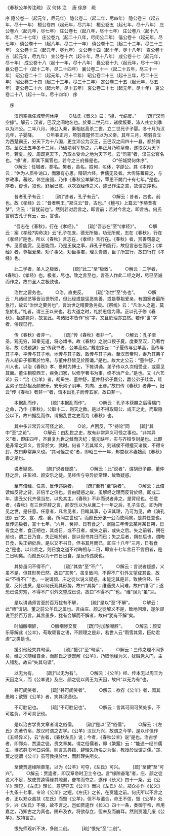 <!-- { "loadSidebar": true } -->
《春秋公羊传注疏》  汉 何休 注　 唐 徐彦　疏

序
隐公卷一（起元年，尽元年）
隐公卷二（起二年，尽四年）
隐公卷三（起五年，尽十一年）
桓公卷四（起元年，尽六年）
桓公卷五（起七年，尽十八年）
庄公卷六（起元年，尽七年）
庄公卷七（起八年，尽十七年）
庄公卷八（起十八年，尽二十七年）
庄公卷九（起二十八年，尽闵公二年）
僖公卷十（起元年，尽七年）
僖公卷十一（起八年，尽二十一年）
僖公卷十二（起二十二年，尽三十三年）
文公卷十三（起元年，尽九年）
文公卷十四（起十年，尽十八年）
宣公卷十五（起元年，尽九年）
宣公卷十六（起十年，尽十八年）
成公卷十七（起元年，尽十年）
成公卷十八（起十一年，尽十八年）
襄公卷十九（起元年，尽十一年）
襄公卷二十（起十二年，尽二十四年）
襄公卷二十一（起二十五年，尽三十一年）
昭公卷二十二（起元年，尽十二年）
昭公卷二十三（起十三年，尽二十三年）
昭公卷二十四（起二十三年，尽三十二年）
定公卷二十五（起元年，尽五年）
定公卷二十六（起六年，尽十五年）
哀公卷二十七（起元年，尽十年）
哀公卷二十八（起十一年，尽十四年）
序

　序

　　汉司空掾任城樊何休序
　　○陆氏《音义》曰：“掾，弋绢反。”
 　　[疏]“汉司空掾”。解云：汉者，巴汉之间地名也。於秦二世元年，诸侯叛秦，沛人共立刘季以为沛公。二年八月，沛公入秦，秦相赵高杀二世，立二世兄子子婴。冬十月为汉元年，子婴降。
　　○年春正月，项羽尊楚怀王以为义帝。其年三月，项羽自立为西楚霸王，分天下为十八国，更立沛公为汉王，王巴汉之间四十一县，都於南郑。至汉王五年冬十二月，乃破项羽军斩之。六年正月乃称皇帝，遂取汉为天下号，若夏、殷、周既克天下，乃取本受命之地为天下号。云“司空”者，汉三公官名也。“掾”者，即其下属官也，若今之三府掾是也。
　　○“任城樊何休序”。
　　○解云：任城者，郡名。樊者，县名。姓何，名休，字邵公。其《本传》云：“休为人质朴讷口，而雅有心思。精研六经，世儒无及者。大传陈蕃辟之，与参政事。蕃败，休坐废锢，乃作《春秋公羊解诂》，覃思不闚门十有七年。”是也。序者，舒也，叙也，舒展已意，以次叙经传之义，述已作注之意，故谓之序也。

　　昔者孔子有云：
　　[疏]“昔者，孔子有云”。
　　○解云：昔者，古也，前也。故《孝经》云：“昔者明王，”郑注云“昔，古也。”《檀弓》上篇云“予畴昔夜梦”，注云：“昔犹前也”。然则若对后言之，即言前；若对今言之，即言古。何氏言前古孔子有云，云，言也。

　　“吾志在《春秋》，行在《孝经》。”
　　[疏]“吾志在”至“《孝经》”。
　　○解云：案《孝经?钩命决》云“孔子在庶，德无所施，功无所就，志在《春秋》，行在《孝经》”是也。所以《春秋》言志在，《孝经》言行在。《春秋》者，赏善罚恶之书，见善能赏，见恶能罚，乃是王侯之事，非孔子所能行，故但言志在而已；《孝经》者，尊祖爱亲，劝子事父，劝臣事君，理关贵贱，臣子所宜行，故曰行在《孝经》也。

　　此二学者，圣人之极致，
　　[疏]“此二”至“极致”。
　　○解云：二学者，《春秋》、《孝经》也。极者，尽也。致之言至也，言圣人作此二经之时，尽已至诚而作之，故曰圣人之极致也。

　　治世之要务也。
　　○治，直吏反。
　　[疏]“治世”至“务也”。
　　○解云：凡诸经艺等皆治世所须，但此经或是惩恶劝善，或是尊祖爱亲，有国家者最所急行，故云“治世之要务也”，言治世之精要急务矣。《祭统》云：“凡治人之道，莫急於礼。”礼者，谓三王以来也，若大道之时，礼於忠信为薄。正以孔子修《春秋》，祖述尧舜，故言此。考诸旧本皆作“也”字，又且於理亦宜然。若作“世”字者，俗误已行。

　　传《春秋》者非一。
　　[疏]“传《春秋》者非一”。
　　○解云：孔子至圣，观无穷，知秦无道，将必燔书，故《春秋》之说口授子夏。度秦至汉，乃著竹帛，故《说题辞》云“传我书者，公羊高也。”戴宏序云：“子夏传与公羊高，高传与其子平，平传与其子地，地传与其子敢，敢传与其子寿。至汉景帝时，寿乃其弟子齐人胡毌子都著於竹帛，与董仲舒皆见於图谶。”是也。故大史公云：“董仲舒，广川人也，以治《春秋》孝、景时为博士，下帷讲诵。弟子传以久次相受业，或莫见其面。董生相胶西王，疾免归家，以修学著书为事，终不治产业。”是也。又《六艺论》云：“治《公羊》者，胡毌生、董仲舒，董仲舒弟子嬴公，嬴公弟子眭孟，眭孟弟子庄彭祖及颜安乐，安乐弟子阴丰、刘向、王彦。”故曰传《春秋》者非一。旧云“传《春秋》者非一”者，谓本出孔子而传五家，故曰非一。

　　本据乱而作，
　　[疏]“本据乱而作”。
　　○解云：孔子本获麟之后得瑞门之命，乃作《春秋》，公取十二，则天之数。是以不得取周公、成王之史，而取隐公以下，故曰据乱而作，谓据乱世之史而为《春秋》也。

　　其中多非常异义可怪之论，
　　○论，卢困反，下“持论”同
　　[疏]“其中”至“之论”。
　　○解云：由乱世之史，故有非常异义可怪之事也。“非常异义”者，即庄四年，齐襄复九世之雠而灭纪；僖元缺年，实与齐桓专封是也。此即是非常之异义，言异於文、武时。何者？若其常义，则诸侯不得擅灭诸侯，不得专封，故曰非常异义也。“其可怪之论”者，即昭三十一年，邾娄叔术妻嫂而《春秋》善之是也。

　　说者疑惑，
　　[疏]“说者疑惑”。
　　○解云：此“说者”，谓胡毌子都、董仲舒之后，庄彭祖、颜安乐之徒。见经传与夺异於常理，故致疑惑。

　　至有倍经、任意、反传违戾者。
　　[疏]“至有”至“戾者”。
　　○解云：此倍读如反背之背，非倍半之倍也。言由疑惑之故，虽解经之理而反背於经。即成二年，逢丑父代齐侯当左，以免其主。《春秋》不非而说者非之，是背经也。任意者，《春秋》有三世异辞之言，颜安乐以为从襄二十一年之后，孔子生讫，即为所见之世，是任意。任意者，凡言见者，目睹其事，心识其理，乃可为见，故《演孔图》云“文、宣、成、襄，所闻之世也”。而颜氏分张一公而使两属，是其任意也。反传违戾者，宣十七年，“六月、癸卯、日有食之”，案隐三年传云某月某日朔，日有食之者，食正朔也，其或日，或不日者，或失之前，或失之后。失之前者，朔在前也，谓二日乃食，失正朔於前，是以但书其日而已；失之后者，朔在后也，谓晦日食，失正朔於后，是以又不书日，但书其月而已。即庄十八年“三月，日有食之”是也。以此言之，则日食之道不过晦朔与二日，即宣十七年言日不言朔者，是二日明矣。而颜氏以为十四日日食，是反传违戾也。

　　其势虽问不得不广，
　　[疏]“其势”至“不广”。
　　○解云：言说者疑惑，义虽不是，但其形势已然，故曰“其势”。虽复致问，不得不广引外文望成其说，故曰“不得不广”也。一说谓颜、庄之徒以说义疑惑，未能定其是非，致使倍经、任意、反传违戾，是以何氏观其形势，故曰“其势”；维適畏人问难，故曰“维问”；遂恐已说穷短，不得不广引外文望成已说，故曰“不得不广”也。“维”误为“虽”耳。

　　是以讲诵师言至於百万犹有不解，
　　[疏]“是以”至“不解”。
　　○解云：此“师”谓胡、董之前公羊氏之属也。言由庄、颜之徒解义不是，致地问难，遂尔谬说至於百万言。其言虽多，犹有合解而不解者，故曰“犹有不解”矣。

　　时加酿嘲辞，
　　○酿嘲陟交反
　　[疏]“时加酿嘲辞”。
　　○解云：颜安乐等解此《公羊》，苟取顽曹之语，不顾理之是非，若世人云“雨雪其雱，臣助君虐”之类是也。

　　援引他经失其句读，
　　[疏]“援引”至“句读”。
　　○解云：三传之理不同多矣，经之义随经自合，而颜氏之徒既解《公羊》，乃取他经为义，犹贼党入门，主人错乱，故曰“失其句读”。

　　以无为有，
　　[疏]“以无为有”。
　　○解云：《公羊》经、传本无以周王为天囚之义，而《公羊说》及庄、颜之徒以周王为天囚，故曰“以无为有”也。

　　甚可闵笑者，
　　[疏]“甚可闵笑者”。
　　○解云：欲存《公羊》者，闵其愚暗；欲毁《公羊》者，笑其谬通也。

　　不可胜记也。
　　[疏]“不可胜记也”。
　　○解云：言其可闵可笑处多，不可胜负，不可具记也。

　　是以治古学贵文章者谓之俗儒，
　　[疏]“是以”至“俗儒”。
　　○解云：《左氏》先著竹帛，故汉时谓之古学。《公羊》汉世乃兴，故谓之今学，是以许慎作《五经异义》，云“古者，《春秋左氏》说；今者，《春秋公羊》说”是也。治古学者，即郑众、贾逵之徒，贵文章矣。谓之俗儒者，即《繁露》云：“能通一经曰儒生，博览群书号曰洪儒，则言乖典籍、辞理失所名之为俗，教授於世谓之儒。”郑、贾之徒谓《公羊》虽可教授於世，而辞理失所矣。

　　至使贾逵缘隙奋笔，以为《公羊》可夺，《左氏》可兴。
　　[疏]“至使”至“可兴”。
　　○解云：贾逵者，即汉章帝时卫士令也。言“缘隙奋笔”者，庄、颜之徒说义不足，故使贾逵得缘其隙漏，奋笔而夺之，遂作《长义》四十一条，云《公羊》理短，《左氏》理长，意望夺去《公羊》而兴《左氏》矣。郑众亦作《长义》十九条十七事，专论《公羊》之短，《左氏》之长，在贾逵之前。何氏所以不言之者，正以郑众虽扶《左氏》而毁《公羊》，但不与谶合，帝王不信，毁《公羊》处少，兴《左氏》不强，故不言之。岂如贾逵作《长义》四十一条，奏御于帝，帝用嘉之，乃知古之为真也，赐布及衣，将欲存立，但未及而崩耳。然则贾逵几废《公羊》，故特言之。

　　恨先师观听不决，多随二创。
　　[疏]“恨先”至“二创”。
